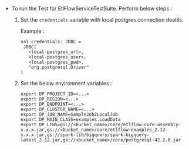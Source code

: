 - To run the Test for EtlFlowServiceTestSuite. Perform below steps : 
  1. Set the `credentials` variable with local postgres connection deatils.
     
     Example : 
     
     ```
     val credentials: JDBC =
      JDBC(
        <local-postgres_url>,
        <local-postgres_user>,
        <local-postgres_pwd>,
        "org.postgresql.Driver"
     )
     ```
  2. Set the below environment variables : 
     ```
     export DP_PROJECT_ID=<...>
     export DP_REGION=<...>
     export DP_ENDPOINT=<...>
     export DP_CLUSTER_NAME=<...>
     export DP_JOB_NAME=SampleJob2LocalJob
     export DP_MAIN_CLASS=examples.LoadData
     export DP_LIBS=gs://<bucket_name>/core/etlflow-core-assembly-x.x.x.jar,gs://<bucket_name>/core/etlflow-examples_2.12-x.x.x.jar,gs://spark-lib/bigquery/spark-bigquery-latest_2.12.jar,gs://<bucket_name>/core/postgresql-42.2.8.jar
     ```   
